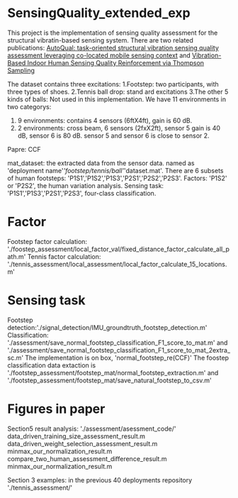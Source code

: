 # SensingQuality_extended_exp

This project is the implementation of sensing quality assessment for the structural vibratin-based sensing system. There are two related publications: [AutoQual: task-oriented structural vibration sensing quality assessment leveraging co-located mobile sensing context](https://link.springer.com/article/10.1007/s42486-021-00073-3) and [Vibration-Based Indoor Human Sensing Quality Reinforcement via Thompson Sampling](https://dl.acm.org/doi/pdf/10.1145/3458648.3460012)


The dataset contains three excitations:
1.Footstep: two participants, with three types of shoes.
2.Tennis ball drop: stand ard excitations
3.The other 5 kinds of balls: Not used in this implementation.
We have 11 environments in two categorys:
1. 9 environments: contains 4 sensors (6ftX4ft), gain is 60 dB.
2. 2 environments: cross beam, 6 sensors (2fxX2ft), sensor 5 gain is 40 dB, sensor 6 is 80 dB. sensor 5 and sensor 6 is close to sensor 2.

Papre: CCF

mat_dataset: the extracted data from the sensor data. named as 'deployment name'_'footstep/tennis/ball'_'dataset.mat'.
There are 6 subsets of human footsteps: 'P1S1','P1S2','P1S3','P2S1','P2S2','P2S3'.
Factors: 'P1S2' or 'P2S2', the human variation analysis.
Sensing task: 'P1S1','P1S3','P2S1','P2S3', four-class classification.

# Factor
Footstep factor calculation: './foostep_assessment/local_factor_val/fixed_distance_factor_calculate_all_path.m'
Tennis factor calculation: './tennis_assessment/local_assessment/local_factor_calculate_15_locations.m'

# Sensing task
Footstep detection:'./signal_detection/IMU_groundtruth_footstep_detection.m'
Classification: './assessment/save_normal_footstep_classification_F1_score_to_mat.m' and './assessment/save_normal_footstep_classification_F1_score_to_mat_2extra_sc.m'
The implementation is on box, 'normal_footstep_re(CCF)'
The foostep classification data extaction is './footstep_assessment/footstep_mat/normal_footstep_extraction.m' and './footstep_assessment/footstep_mat/save_natural_footstep_to_csv.m'

# Figures in paper
Section5 result analysis: './assessment/asessment_code/'
data_driven_training_size_assessment_result.m
data_driven_weight_selection_assessment_result.m
minmax_our_normalization_result.m
compare_two_human_assessment_difference_result.m
minmax_our_normalization_result.m

Section 3 examples: in the previous 40 deployments repository './tennis_assessment/'


